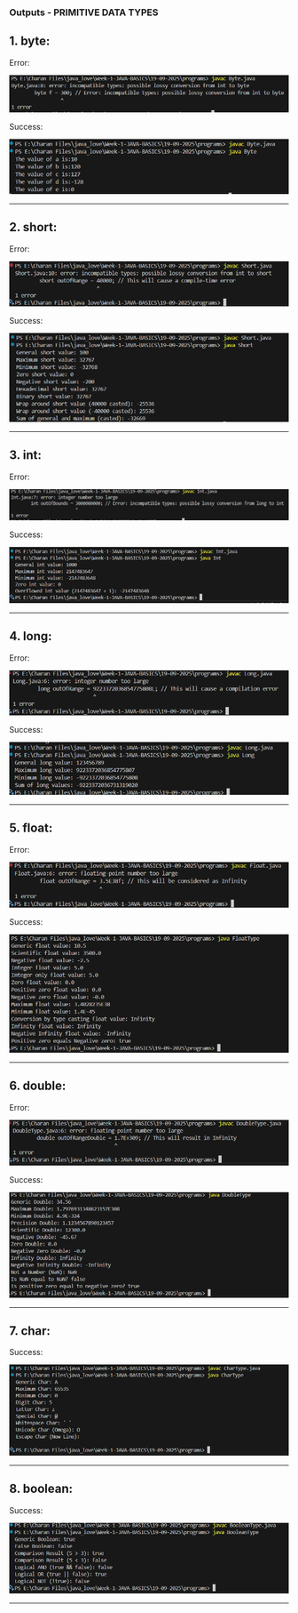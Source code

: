 ### Outputs - PRIMITIVE DATA TYPES

## 1. byte:

Error:

![byte error](/Week-1-JAVA-BASICS/19-09-2025-PRIMITIVE-DATA-TYPES/outputs/images/Byte%20lossy%20error.png)

Success:

![byte success](/Week-1-JAVA-BASICS/19-09-2025-PRIMITIVE-DATA-TYPES/outputs/images/Byte%20successful%20execution.png)

---

## 2. short:

Error:

![short error](/Week-1-JAVA-BASICS/19-09-2025-PRIMITIVE-DATA-TYPES/outputs/images/Short%20lossy%20error.png)

Success:

![short success](/Week-1-JAVA-BASICS/19-09-2025-PRIMITIVE-DATA-TYPES/outputs/images/Short%20successful%20execution.png)

---

## 3. int:

Error:

![int error](/Week-1-JAVA-BASICS/19-09-2025-PRIMITIVE-DATA-TYPES/outputs/images/Int%20value%20too%20long%20error.png)

Success:

![int success](/Week-1-JAVA-BASICS/19-09-2025-PRIMITIVE-DATA-TYPES/outputs/images/Int%20successful%20execution.png)

---

## 4. long:

Error:

![long error](/Week-1-JAVA-BASICS/19-09-2025-PRIMITIVE-DATA-TYPES/outputs/images/Long%20lossy%20error.png)

Success:

![long success](/Week-1-JAVA-BASICS/19-09-2025-PRIMITIVE-DATA-TYPES/outputs/images/Long%20successful%20execution.png)

---

## 5. float:

Error:

![float error](/Week-1-JAVA-BASICS/19-09-2025-PRIMITIVE-DATA-TYPES/outputs/images/Float%20too%20large%20error.png)

Success:

![float success](/Week-1-JAVA-BASICS/19-09-2025-PRIMITIVE-DATA-TYPES/outputs/images/Float%20successful%20execution.png)

---

## 6. double:

Error:

![double error](/Week-1-JAVA-BASICS/19-09-2025-PRIMITIVE-DATA-TYPES/outputs/images/Double%20too%20large%20error.png)

Success:

![double success](/Week-1-JAVA-BASICS/19-09-2025-PRIMITIVE-DATA-TYPES/outputs/images/Double%20successful%20execution.png)

---

## 7. char:

Success:

![char success](/Week-1-JAVA-BASICS/19-09-2025-PRIMITIVE-DATA-TYPES/outputs/images/Char%20successful%20execution.png)

---

## 8. boolean:

Success:

![boolean success](/Week-1-JAVA-BASICS/19-09-2025-PRIMITIVE-DATA-TYPES/outputs/images/Boolean%20successful%20execution.png)

---

